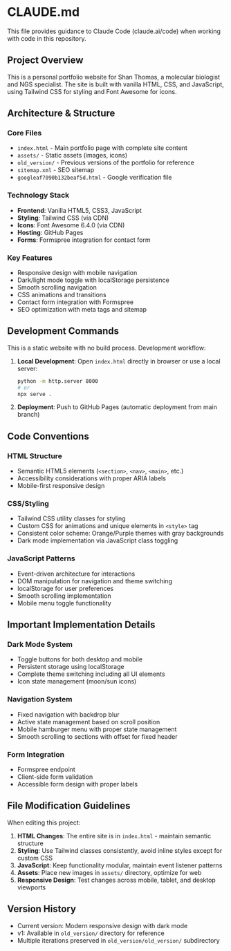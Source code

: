 # CLAUDE.md

This file provides guidance to Claude Code (claude.ai/code) when working with code in this repository.

## Project Overview

This is a personal portfolio website for Shan Thomas, a molecular biologist and NGS specialist. The site is built with vanilla HTML, CSS, and JavaScript, using Tailwind CSS for styling and Font Awesome for icons.

## Architecture & Structure

### Core Files
- `index.html` - Main portfolio page with complete site content
- `assets/` - Static assets (images, icons)
- `old_version/` - Previous versions of the portfolio for reference
- `sitemap.xml` - SEO sitemap
- `googleaf7090b132beaf5d.html` - Google verification file

### Technology Stack
- **Frontend**: Vanilla HTML5, CSS3, JavaScript
- **Styling**: Tailwind CSS (via CDN)
- **Icons**: Font Awesome 6.4.0 (via CDN)
- **Hosting**: GitHub Pages
- **Forms**: Formspree integration for contact form

### Key Features
- Responsive design with mobile navigation
- Dark/light mode toggle with localStorage persistence
- Smooth scrolling navigation
- CSS animations and transitions
- Contact form integration with Formspree
- SEO optimization with meta tags and sitemap

## Development Commands

This is a static website with no build process. Development workflow:

1. **Local Development**: Open `index.html` directly in browser or use a local server:
   ```bash
   python -m http.server 8000
   # or
   npx serve .
   ```

2. **Deployment**: Push to GitHub Pages (automatic deployment from main branch)

## Code Conventions

### HTML Structure
- Semantic HTML5 elements (`<section>`, `<nav>`, `<main>`, etc.)
- Accessibility considerations with proper ARIA labels
- Mobile-first responsive design

### CSS/Styling
- Tailwind CSS utility classes for styling
- Custom CSS for animations and unique elements in `<style>` tag
- Consistent color scheme: Orange/Purple themes with gray backgrounds
- Dark mode implementation via JavaScript class toggling

### JavaScript Patterns
- Event-driven architecture for interactions
- DOM manipulation for navigation and theme switching
- localStorage for user preferences
- Smooth scrolling implementation
- Mobile menu toggle functionality

## Important Implementation Details

### Dark Mode System
- Toggle buttons for both desktop and mobile
- Persistent storage using localStorage
- Complete theme switching including all UI elements
- Icon state management (moon/sun icons)

### Navigation System
- Fixed navigation with backdrop blur
- Active state management based on scroll position
- Mobile hamburger menu with proper state management
- Smooth scrolling to sections with offset for fixed header

### Form Integration
- Formspree endpoint
- Client-side form validation
- Accessible form design with proper labels

## File Modification Guidelines

When editing this project:

1. **HTML Changes**: The entire site is in `index.html` - maintain semantic structure
2. **Styling**: Use Tailwind classes consistently, avoid inline styles except for custom CSS
3. **JavaScript**: Keep functionality modular, maintain event listener patterns
4. **Assets**: Place new images in `assets/` directory, optimize for web
5. **Responsive Design**: Test changes across mobile, tablet, and desktop viewports

## Version History

- Current version: Modern responsive design with dark mode
- v1: Available in `old_version/` directory for reference
- Multiple iterations preserved in `old_version/old_version/` subdirectory
